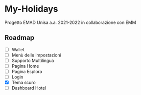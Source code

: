 # My-Holidays
Progetto EMAD Unisa a.a. 2021-2022 in collaborazione con EMM


## Roadmap

- [ ] Wallet
- [ ] Menù delle impostazioni
- [ ] Supporto Multilingua
- [ ] Pagina Home
- [ ] Pagina Esplora
- [ ] Login
- [x] Tema scuro
- [ ] Dashboard Hotel
